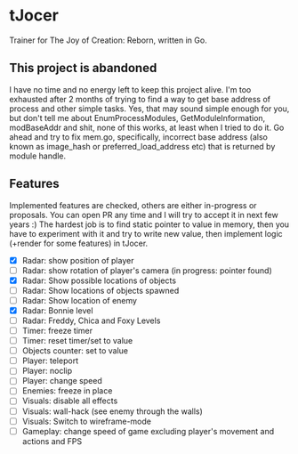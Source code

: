 # tJocer

Trainer for The Joy of Creation: Reborn, written in Go.

## This project is abandoned

I have no time and no energy left to keep this project alive. I'm too exhausted after 2 months of trying to find a way to get base address of process and other simple tasks. Yes, that may sound simple enough for you, but don't tell me about EnumProcessModules, GetModuleInformation, modBaseAddr and shit, none of this works, at least when I tried to do it. Go ahead and try to fix mem.go, specifically, incorrect base address (also known as image_hash or preferred_load_address etc) that is returned by module handle.

## Features

Implemented features are checked, others are either in-progress or proposals. You can open PR any time and I will try to accept it in next few years :) The hardest job is to find static pointer to value in memory, then you have to experiment with it and try to write new value, then implement logic (+render for some features) in tJocer.

- [x] Radar: show position of player
- [ ] Radar: show rotation of player's camera (in progress: pointer found)
- [x] Radar: Show possible locations of objects
- [ ] Radar: Show locations of objects spawned
- [ ] Radar: Show location of enemy
- [x] Radar: Bonnie level
- [ ] Radar: Freddy, Chica and Foxy Levels
- [ ] Timer: freeze timer
- [ ] Timer: reset timer/set to value
- [ ] Objects counter: set to value
- [ ] Player: teleport
- [ ] Player: noclip
- [ ] Player: change speed
- [ ] Enemies: freeze in place
- [ ] Visuals: disable all effects
- [ ] Visuals: wall-hack (see enemy through the walls)
- [ ] Visuals: Switch to wireframe-mode
- [ ] Gameplay: change speed of game excluding player's movement and actions and FPS